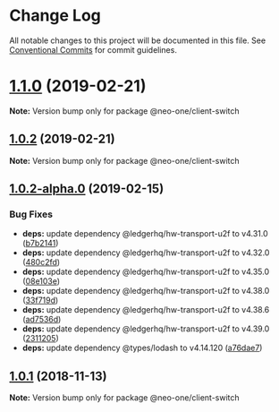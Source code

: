 # Change Log

All notable changes to this project will be documented in this file.
See [Conventional Commits](https://conventionalcommits.org) for commit guidelines.

# [1.1.0](https://github.com/neo-one-suite/neo-one/compare/@neo-one/client-switch@1.0.2...@neo-one/client-switch@1.1.0) (2019-02-21)

**Note:** Version bump only for package @neo-one/client-switch





## [1.0.2](https://github.com/neo-one-suite/neo-one/compare/@neo-one/client-switch@1.0.2-alpha.0...@neo-one/client-switch@1.0.2) (2019-02-21)

**Note:** Version bump only for package @neo-one/client-switch





## [1.0.2-alpha.0](https://github.com/neo-one-suite/neo-one/compare/@neo-one/client-switch@1.0.1...@neo-one/client-switch@1.0.2-alpha.0) (2019-02-15)


### Bug Fixes

* **deps:** update dependency @ledgerhq/hw-transport-u2f to v4.31.0 ([b7b2141](https://github.com/neo-one-suite/neo-one/commit/b7b2141))
* **deps:** update dependency @ledgerhq/hw-transport-u2f to v4.32.0 ([480c2fd](https://github.com/neo-one-suite/neo-one/commit/480c2fd))
* **deps:** update dependency @ledgerhq/hw-transport-u2f to v4.35.0 ([08e103e](https://github.com/neo-one-suite/neo-one/commit/08e103e))
* **deps:** update dependency @ledgerhq/hw-transport-u2f to v4.38.0 ([33f719d](https://github.com/neo-one-suite/neo-one/commit/33f719d))
* **deps:** update dependency @ledgerhq/hw-transport-u2f to v4.38.6 ([ad7536d](https://github.com/neo-one-suite/neo-one/commit/ad7536d))
* **deps:** update dependency @ledgerhq/hw-transport-u2f to v4.39.0 ([2311205](https://github.com/neo-one-suite/neo-one/commit/2311205))
* **deps:** update dependency @types/lodash to v4.14.120 ([a76dae7](https://github.com/neo-one-suite/neo-one/commit/a76dae7))





## [1.0.1](https://github.com/neo-one-suite/neo-one/compare/@neo-one/client-switch@1.0.0...@neo-one/client-switch@1.0.1) (2018-11-13)

**Note:** Version bump only for package @neo-one/client-switch
